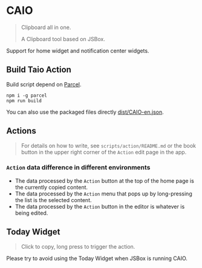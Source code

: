 # CAIO

> Clipboard all in one.
> 
> A Clipboard tool based on JSBox.

Support for home widget and notification center widgets.

## Build Taio Action

Build script depend on [Parcel](https://parceljs.org/).

```shell
npm i -g parcel
npm run build
```

You can also use the packaged files directly [dist/CAIO-en.json](./dist/CAIO-en.json).

## Actions

> For details on how to write, see `scripts/action/README.md` or the book button in the upper right corner of the `Action` edit page in the app.

### `Action` data difference in different environments

- The data processed by the `Action` button at the top of the home page is the currently copied content.
- The data processed by the `Action` menu that pops up by long-pressing the list is the selected content.
- The data processed by the `Action` button in the editor is whatever is being edited.


## Today Widget

> Click to copy, long press to trigger the action.

Please try to avoid using the Today Widget when JSBox is running CAIO.